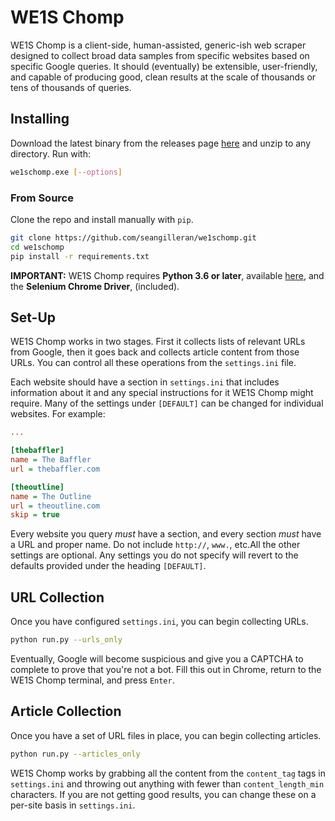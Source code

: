 # WE1S Chomp

WE1S Chomp is a client-side, human-assisted, generic-ish web scraper designed to collect broad data samples from specific websites based on specific Google queries. It should (eventually) be extensible, user-friendly, and capable of producing good, clean results at the scale of thousands or tens of thousands of queries.


## Installing

Download the latest binary from the releases page [here](https://github.com/seangilleran/we1schomp/releases) and unzip to any directory. Run with:

```bash
we1schomp.exe [--options]
```

### From Source

Clone the repo and install manually with ```pip```.

```bash
git clone https://github.com/seangilleran/we1schomp.git
cd we1schomp
pip install -r requirements.txt
```

 **IMPORTANT:** WE1S Chomp requires **Python 3.6 or later**, available [here](https://www.python.org/), and the **Selenium Chrome Driver**, (included).


## Set-Up

WE1S Chomp works in two stages. First it collects lists of relevant URLs from Google, then it goes back and collects article content from those URLs. You can control all these operations from the ```settings.ini``` file.

Each website should have a section in ```settings.ini``` that includes information about it and any special instructions for it WE1S Chomp might require. Many of the settings under ```[DEFAULT]``` can be changed for individual websites. For example:

```ini
...

[thebaffler]
name = The Baffler
url = thebaffler.com

[theoutline]
name = The Outline
url = theoutline.com
skip = true
```

Every website you query *must* have a section, and every section *must* have a URL and proper name. Do not include ```http://```, ```www.```, etc.All the other settings are optional. Any settings you do not specify will revert to the defaults provided under the heading ```[DEFAULT]```.


## URL Collection

Once you have configured ```settings.ini```, you can begin collecting URLs.

```bash
python run.py --urls_only
```

Eventually, Google will become suspicious and give you a CAPTCHA to complete to prove that you're not a bot. Fill this out in Chrome, return to the WE1S Chomp terminal, and press ```Enter```.


## Article Collection

Once you have a set of URL files in place, you can begin collecting articles.

```bash
python run.py --articles_only
```

WE1S Chomp works by grabbing all the content from the ```content_tag``` tags in ```settings.ini``` and throwing out anything with fewer than ```content_length_min``` characters. If you are not getting good results, you can change these on a per-site basis in ```settings.ini```.